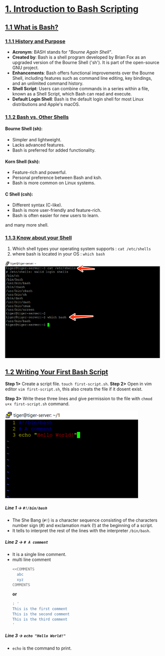 # [1. Introduction to Bash Scripting](#1-introduction-to-bash-scripting)

## [1.1 What is Bash?](#11-what-is-bash)

### [1.1.1 History and Purpose](#111-history-and-purpose)

- **Acronym**: BASH stands for _"Bourne Again Shell"_.
- **Created by**: Bash is a shell program developed by Brian Fox as an upgraded version of the Bourne Shell ('sh'). It is part of the open-source GNU project.
- **Enhancements**: Bash offers functional improvements over the Bourne Shell, including features such as command line editing, key bindings, and an unlimited command history.
- **Shell Script**: Users can combine commands in a series within a file, known as a Shell Script, which Bash can read and execute.
- **Default Login Shell**: Bash is the default login shell for most Linux distributions and Apple's macOS.

### [1.1.2 Bash vs. Other Shells](#112-bash-vs-other-shells)

#### Bourne Shell (sh):

- Simpler and lightweight.
- Lacks advanced features.
- Bash is preferred for added functionality.

#### Korn Shell (ksh):

- Feature-rich and powerful.
- Personal preference between Bash and ksh.
- Bash is more common on Linux systems.

#### C Shell (csh):

- Different syntax (C-like).
- Bash is more user-friendly and feature-rich.
- Bash is often easier for new users to learn.

and many more shell.

<!-- ![alt text](./Undfdftitled.png) -->

### [1.1.3 Know about your Shell](#113-know-about-your-shell)

1. Which shell types your operating system supports : `cat /etc/shells`
2. where bash is located in your OS : `which bash`

![1.1.3](./../Asset/1.1.3.png)

## [1.2 Writing Your First Bash Script](#12-writing-your-first-bash-script)

**Step 1>** Create a script file. `touch first-script.sh`.
**Step 2>** Open in vim editor `vim first-script.sh`, this also creats the file if it dosent exist.

**Step 3>** Write these three lines and give permission to the file with `chmod u+x first-script.sh` command.

![1.2](./../Asset/1.2.png)

##### Line 1 -> `#!/bin/bash`

- The She Bang (`#!`) is a character sequence consisting of the characters number sign (#) and exclamation mark (!) at the beginning of a script.
- It tells to interpret the rest of the lines with the interpreter `/bin/bash`.

##### Line 2 -> `# A comment`

- It is a single line comment.
- multi line comment
  ```bash
  <<COMMENTS
    abc
    xyz
  COMMENTS
  ```
  **or**
  ```bash
  : '
  This is the first comment
  This is the second comment
  This is the third comment
  '
  ```

##### Line 3 -> `echo "Hello World!"`

- `echo` is the command to print.
